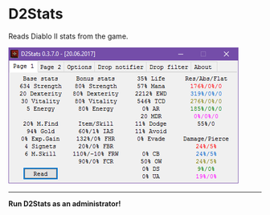 # D2Stats

Reads Diablo II stats from the game.

![D2Stats window screenshot](Assets/screenshot.png "D2Stats window screenshot")
____
**Run D2Stats as an administrator!**